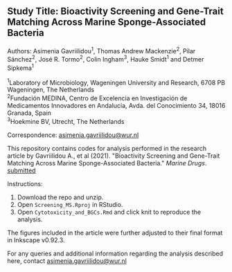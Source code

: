 Study Title: Bioactivity Screening and Gene-Trait Matching Across Marine Sponge-Associated Bacteria
-------------------------------------------------------------------------------------------------------
Authors: Asimenia Gavriilidou<sup>1</sup>, Thomas Andrew Mackenzie<sup>2</sup>, Pilar Sánchez<sup>2</sup>, José R. Tormo<sup>2</sup>, Colin Ingham<sup>3</sup>, Hauke Smidt<sup>1</sup> and Detmer Sipkema<sup>1</sup>

<sup>1</sup>Laboratory of Microbiology, Wageningen University and Research, 6708 PB Wageningen, The Netherlands<br />
<sup>2</sup>Fundación MEDINA, Centro de Excelencia en Investigación de Medicamentos Innovadores en Andalucía, Avda. del Conocimiento 34, 18016 Granada, Spain<br />
<sup>3</sup>Hoekmine BV, Utrecht, The Netherlands<br />

Correspondence: asimenia.gavriilidou@wur.nl     


This repository contains codes for analysis performed in the research article by Gavriilidou A., et al (2021). "Bioactivity Screening and Gene-Trait Matching Across Marine Sponge-Associated Bacteria." *Marine Drugs*. [submitted]()

Instructions:

1. Download the repo and unzip.  
2. Open `Screening_MS.Rproj` in RStudio.  
3. Open `Cytotoxicity_and_BGCs.Rmd` and click knit to reproduce the analysis.   

The figures included in the article were further adjusted to their final format in Inkscape v0.92.3.

For any queries and additional information regarding the analysis described here, contact asimenia.gavriilidou@wur.nl  
